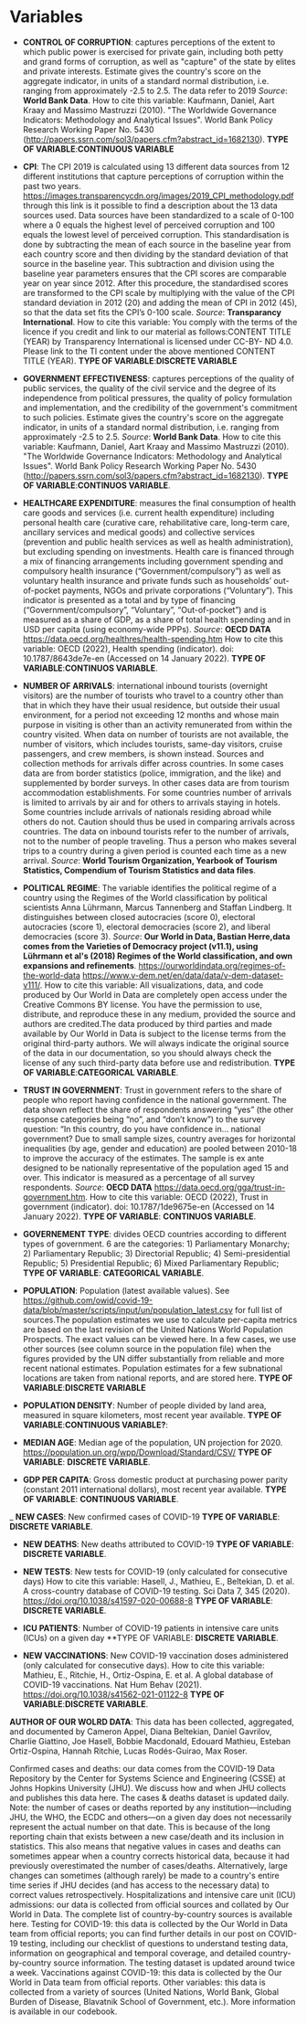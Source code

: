 # Variables

- **CONTROL OF CORRUPTION**: captures perceptions of the extent to which public power is exercised for private gain, including both petty and grand forms of corruption, as well as "capture" of the state by elites and private interests. Estimate gives the country's score on the aggregate indicator, in units of a standard normal distribution, i.e. ranging from approximately -2.5 to 2.5. The data refer to 2019
*Source*: **World Bank Data**. 
How to cite this variable: Kaufmann, Daniel, Aart Kraay and Massimo Mastruzzi (2010). "The Worldwide Governance Indicators: Methodology and Analytical Issues". World Bank Policy Research Working Paper No. 5430 (http://papers.ssrn.com/sol3/papers.cfm?abstract_id=1682130).
**TYPE OF VARIABLE**:**CONTINUOUS VARIABLE**

- **CPI**: The CPI 2019 is calculated using 13 different data sources from 12 different institutions that capture perceptions of corruption within the past two years. https://images.transparencycdn.org/images/2019_CPI_methodology.pdf through this link is it possible to find a description about the 13 data sources used.
Data sources have been standardized to a scale of 0-100 where a 0 equals the highest level of perceived corruption and 100 equals the lowest level of perceived corruption. This standardisation is done by subtracting the mean of each source in the baseline year from each country score and then dividing by the standard deviation of that source in the baseline year. This subtraction and division using the baseline year parameters ensures that the CPI scores are comparable year on year since 2012. After this procedure, the standardised scores are transformed to the CPI scale by multiplying with the value of the CPI standard deviation in 2012 (20) and adding the mean of CPI in 2012 (45), so that the data set fits the CPI’s 0-100 scale.
*Source*: **Transparancy International**.
How to cite this variable: You comply with the terms of the licence if you credit and link to our material as follows:CONTENT TITLE (YEAR) by Transparency International is licensed under CC-BY- ND 4.0. Please link to the TI content under the above mentioned CONTENT TITLE (YEAR).
**TYPE OF VARIABLE**:**DISCRETE VARIABLE**

- **GOVERNMENT EFFECTIVENESS**: captures perceptions of the quality of public services, the quality of the civil service and the degree of its independence from political pressures, the quality of policy formulation and implementation, and the credibility of the government's commitment to such policies. Estimate gives the country's score on the aggregate indicator, in units of a standard normal distribution, i.e. ranging from approximately -2.5 to 2.5.
*Source*: **World Bank Data**.
How to cite this variable: Kaufmann, Daniel, Aart Kraay and Massimo Mastruzzi (2010). "The Worldwide Governance Indicators: Methodology and Analytical Issues". World Bank Policy Research Working Paper No. 5430 (http://papers.ssrn.com/sol3/papers.cfm?abstract_id=1682130). 
**TYPE OF VARIABLE**:**CONTINUOS VARIABLE**.

- **HEALTHCARE EXPENDITURE**: measures the final consumption of health care goods and services (i.e. current health expenditure) including personal health care (curative care, rehabilitative care, long-term care, ancillary services and medical goods) and collective services (prevention and public health services as well as health administration), but excluding spending on investments. Health care is financed through a mix of financing arrangements including government spending and compulsory health insurance (“Government/compulsory”) as well as voluntary health insurance and private funds such as households’ out-of-pocket payments, NGOs and private corporations (“Voluntary”). This indicator is presented as a total and by type of financing (“Government/compulsory”, “Voluntary”, “Out-of-pocket”) and is measured as a share of GDP, as a share of total health spending and in USD per capita (using economy-wide PPPs).
*Source*: **OECD DATA** https://data.oecd.org/healthres/health-spending.htm
How to cite this variable: OECD (2022), Health spending (indicator). doi: 10.1787/8643de7e-en (Accessed on 14 January 2022).
**TYPE OF VARIABLE**:**CONTINUOS VARIABLE**.

- **NUMBER OF ARRIVALS**: international inbound tourists (overnight visitors) are the number of tourists who travel to a country other than that in which they have their usual residence, but outside their usual environment, for a period not exceeding 12 months and whose main purpose in visiting is other than an activity remunerated from within the country visited. When data on number of tourists are not available, the number of visitors, which includes tourists, same-day visitors, cruise passengers, and crew members, is shown instead. Sources and collection methods for arrivals differ across countries. In some cases data are from border statistics (police, immigration, and the like) and supplemented by border surveys. In other cases data are from tourism accommodation establishments. For some countries number of arrivals is limited to arrivals by air and for others to arrivals staying in hotels. Some countries include arrivals of nationals residing abroad while others do not. Caution should thus be used in comparing arrivals across countries. The data on inbound tourists refer to the number of arrivals, not to the number of people traveling. Thus a person who makes several trips to a country during a given period is counted each time as a new arrival.
*Source*: **World Tourism Organization, Yearbook of Tourism Statistics, Compendium of Tourism Statistics and data files**.

- **POLITICAL REGIME**: The variable identifies the political regime of a country using the Regimes of the World classification by political scientists Anna Lührmann, Marcus Tannenberg and Staffan Lindberg. It distinguishes between closed autocracies (score 0), electoral autocracies (score 1), electoral democracies (score 2), and liberal democracies (score 3).
*Source*: **Our World in Data, Bastian Herre,data comes from the Varieties of Democracy project (v11.1), using Lührmann et al's (2018) Regimes of the World classification, and own expansions and refinements**. https://ourworldindata.org/regimes-of-the-world-data https://www.v-dem.net/en/data/data/v-dem-dataset-v111/.
How to cite this variable: All visualizations, data, and code produced by Our World in Data are completely open access under the Creative Commons BY license. You have the permission to use, distribute, and reproduce these in any medium, provided the source and authors are credited.The data produced by third parties and made available by Our World in Data is subject to the license terms from the original third-party authors. We will always indicate the original source of the data in our documentation, so you should always check the license of any such third-party data before use and redistribution.
**TYPE OF VARIABLE**:**CATEGORICAL VARIABLE**.

- **TRUST IN GOVERNMENT**: Trust in government refers to the share of people who report having confidence in the national government. The data shown reflect the share of respondents answering “yes” (the other response categories being “no”, and “don’t know”) to the survey question: “In this country, do you have confidence in… national government? Due to small sample sizes, country averages for horizontal inequalities (by age, gender and education) are pooled between 2010-18 to improve the accuracy of the estimates. The sample is ex ante designed to be nationally representative of the population aged 15 and over. This indicator is measured as a percentage of all survey respondents.
*Source*: **OECD DATA** https://data.oecd.org/gga/trust-in-government.htm.
How to cite this variable: OECD (2022), Trust in government (indicator). doi: 10.1787/1de9675e-en (Accessed on 14 January 2022).
**TYPE OF VARIABLE**: **CONTINUOS VARIABLE**.

- **GOVERNEMENT TYPE**: divides OECD countries according to different types of government. 6 are the categories: 1) Parliamentary Monarchy; 2) Parliamentary Republic; 3) Directorial Republic; 4) Semi-presidential Republic; 5) Presidential Republic; 6) Mixed Parliamentary Republic;
**TYPE OF VARIABLE**: **CATEGORICAL VARIABLE**.

- **POPULATION**: Population (latest available values). See https://github.com/owid/covid-19-data/blob/master/scripts/input/un/population_latest.csv for full list of sources.The population estimates we use to calculate per-capita metrics are based on the last revision of the United Nations World Population Prospects. The exact values can be viewed here. In a few cases, we use other sources (see column source in the population file) when the figures provided by the UN differ substantially from reliable and more recent national estimates. Population estimates for a few subnational locations are taken from national reports, and are stored here.
**TYPE OF VARIABLE**:**DISCRETE VARIABLE**

- **POPULATION DENSITY**: Number of people divided by land area, measured in square kilometers, most recent year available.
**TYPE OF VARIABLE**:**CONTINUOUS VARIABLE?**:

- **MEDIAN AGE**: Median age of the population, UN projection for 2020. https://population.un.org/wpp/Download/Standard/CSV/
**TYPE OF VARIABLE**: **DISCRETE VARIABLE**.

- **GDP PER CAPITA**: Gross domestic product at purchasing power parity (constant 2011 international dollars), most recent year available.
**TYPE OF VARIABLE**: **CONTINUOUS VARIABLE**.

_ **NEW CASES**: New confirmed cases of COVID-19
**TYPE OF VARIABLE**: **DISCRETE VARIABLE**.

- **NEW DEATHS**: New deaths attributed to COVID-19
**TYPE OF VARIABLE**: **DISCRETE VARIABLE**.

- **NEW TESTS**: New tests for COVID-19 (only calculated for consecutive days)
How to cite this variable: Hasell, J., Mathieu, E., Beltekian, D. et al. A cross-country database of COVID-19 testing. Sci Data 7, 345 (2020). https://doi.org/10.1038/s41597-020-00688-8
**TYPE OF VARIABLE**: **DISCRETE VARIABLE**.

- **ICU PATIENTS**: Number of COVID-19 patients in intensive care units (ICUs) on a given day
**TYPE OF VARIABLE: **DISCRETE VARIABLE**.

- **NEW VACCINATIONS**: New COVID-19 vaccination doses administered (only calculated for consecutive days).
How to cite this variable: Mathieu, E., Ritchie, H., Ortiz-Ospina, E. et al. A global database of COVID-19 vaccinations. Nat Hum Behav (2021). https://doi.org/10.1038/s41562-021-01122-8
**TYPE OF VARIABLE**:**DISCRETE VARIABLE**.

**AUTHOR OF OUR WOLRD DATA**: This data has been collected, aggregated, and documented by Cameron Appel, Diana Beltekian, Daniel Gavrilov, Charlie Giattino, Joe Hasell, Bobbie Macdonald, Edouard Mathieu, Esteban Ortiz-Ospina, Hannah Ritchie, Lucas Rodés-Guirao, Max Roser.

Confirmed cases and deaths: our data comes from the COVID-19 Data Repository by the Center for Systems Science and Engineering (CSSE) at Johns Hopkins University (JHU). We discuss how and when JHU collects and publishes this data here. The cases & deaths dataset is updated daily. Note: the number of cases or deaths reported by any institution—including JHU, the WHO, the ECDC and others—on a given day does not necessarily represent the actual number on that date. This is because of the long reporting chain that exists between a new case/death and its inclusion in statistics. This also means that negative values in cases and deaths can sometimes appear when a country corrects historical data, because it had previously overestimated the number of cases/deaths. Alternatively, large changes can sometimes (although rarely) be made to a country's entire time series if JHU decides (and has access to the necessary data) to correct values retrospectively.
Hospitalizations and intensive care unit (ICU) admissions: our data is collected from official sources and collated by Our World in Data. The complete list of country-by-country sources is available here.
Testing for COVID-19: this data is collected by the Our World in Data team from official reports; you can find further details in our post on COVID-19 testing, including our checklist of questions to understand testing data, information on geographical and temporal coverage, and detailed country-by-country source information. The testing dataset is updated around twice a week.
Vaccinations against COVID-19: this data is collected by the Our World in Data team from official reports.
Other variables: this data is collected from a variety of sources (United Nations, World Bank, Global Burden of Disease, Blavatnik School of Government, etc.). More information is available in our codebook.






